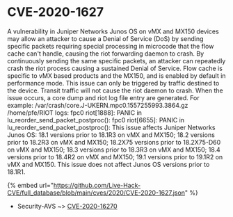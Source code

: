 # CVE-2020-1627

A vulnerability in Juniper Networks Junos OS on vMX and MX150 devices may allow an attacker to cause a Denial of Service (DoS) by sending specific packets requiring special processing in microcode that the flow cache can't handle, causing the riot forwarding daemon to crash. By continuously sending the same specific packets, an attacker can repeatedly crash the riot process causing a sustained Denial of Service. Flow cache is specific to vMX based products and the MX150, and is enabled by default in performance mode. This issue can only be triggered by traffic destined to the device. Transit traffic will not cause the riot daemon to crash. When the issue occurs, a core dump and riot log file entry are generated. For example: /var/crash/core.J-UKERN.mpc0.1557255993.3864.gz /home/pfe/RIOT logs: fpc0 riot[1888]: PANIC in lu_reorder_send_packet_postproc(): fpc0 riot[6655]: PANIC in lu_reorder_send_packet_postproc(): This issue affects Juniper Networks Junos OS: 18.1 versions prior to 18.1R3 on vMX and MX150; 18.2 versions prior to 18.2R3 on vMX and MX150; 18.2X75 versions prior to 18.2X75-D60 on vMX and MX150; 18.3 versions prior to 18.3R3 on vMX and MX150; 18.4 versions prior to 18.4R2 on vMX and MX150; 19.1 versions prior to 19.1R2 on vMX and MX150. This issue does not affect Junos OS versions prior to 18.1R1.

{% embed url="https://github.com/Live-Hack-CVE/full_database/blob/main/cves/2020/CVE-2020-1627.json" %}


* Security-AVS ~> [CVE-2020-16270](https://www.alice-snow.ru/2020/database/cve-2020-1627/cve-2020-16270-security-avs)